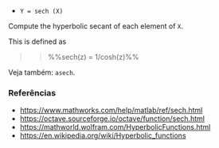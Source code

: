* `Y = sech (X)`

Compute the hyperbolic secant of each element of `X`.

This is defined as

>> %%sech(z) = 1/cosh(z)%%

Veja também: `asech`.

### Referências

* https://www.mathworks.com/help/matlab/ref/sech.html
* https://octave.sourceforge.io/octave/function/sech.html
* https://mathworld.wolfram.com/HyperbolicFunctions.html
* https://en.wikipedia.org/wiki/Hyperbolic_functions
